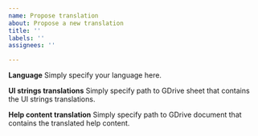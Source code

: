 ```yaml
---
name: Propose translation
about: Propose a new translation
title: ''
labels: ''
assignees: ''

---
```


**Language**
Simply specify your language here.

**UI strings translations**
Simply specify path to GDrive sheet that contains the UI strings translations.

**Help content translation**
Simply specify path to GDrive document that contains the translated help content.

